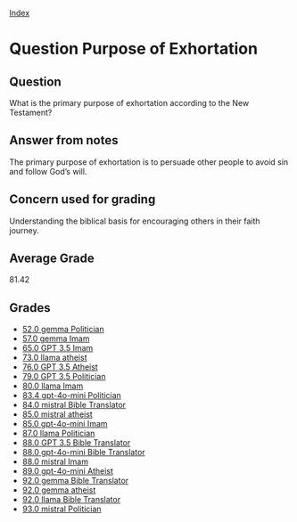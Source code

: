
[Index](../../index.md)
# Question Purpose of Exhortation
## Question
What is the primary purpose of exhortation according to the New Testament?

## Answer from notes
The primary purpose of exhortation is to persuade other people to avoid sin and follow God’s will.

## Concern used for grading
Understanding the biblical basis for encouraging others in their faith journey.

## Average Grade
81.42

## Grades
 * [52.0 gemma Politician](../answers/gemma_Politician/Purpose_of_Exhortation.md)
 * [57.0 gemma Imam](../answers/gemma_Imam/Purpose_of_Exhortation.md)
 * [65.0 GPT 3.5 Imam](../answers/GPT_3.5_Imam/Purpose_of_Exhortation.md)
 * [73.0 llama atheist](../answers/llama_atheist/Purpose_of_Exhortation.md)
 * [76.0 GPT 3.5 Atheist](../answers/GPT_3.5_Atheist/Purpose_of_Exhortation.md)
 * [79.0 GPT 3.5 Politician](../answers/GPT_3.5_Politician/Purpose_of_Exhortation.md)
 * [80.0 llama Imam](../answers/llama_Imam/Purpose_of_Exhortation.md)
 * [83.4 gpt-4o-mini Politician](../answers/gpt-4o-mini_Politician/Purpose_of_Exhortation.md)
 * [84.0 mistral Bible Translator](../answers/mistral_Bible_Translator/Purpose_of_Exhortation.md)
 * [85.0 mistral atheist](../answers/mistral_atheist/Purpose_of_Exhortation.md)
 * [85.0 gpt-4o-mini Imam](../answers/gpt-4o-mini_Imam/Purpose_of_Exhortation.md)
 * [87.0 llama Politician](../answers/llama_Politician/Purpose_of_Exhortation.md)
 * [88.0 GPT 3.5 Bible Translator](../answers/GPT_3.5_Bible_Translator/Purpose_of_Exhortation.md)
 * [88.0 gpt-4o-mini Bible Translator](../answers/gpt-4o-mini_Bible_Translator/Purpose_of_Exhortation.md)
 * [88.0 mistral Imam](../answers/mistral_Imam/Purpose_of_Exhortation.md)
 * [89.0 gpt-4o-mini Atheist](../answers/gpt-4o-mini_Atheist/Purpose_of_Exhortation.md)
 * [92.0 gemma Bible Translator](../answers/gemma_Bible_Translator/Purpose_of_Exhortation.md)
 * [92.0 gemma atheist](../answers/gemma_atheist/Purpose_of_Exhortation.md)
 * [92.0 llama Bible Translator](../answers/llama_Bible_Translator/Purpose_of_Exhortation.md)
 * [93.0 mistral Politician](../answers/mistral_Politician/Purpose_of_Exhortation.md)
